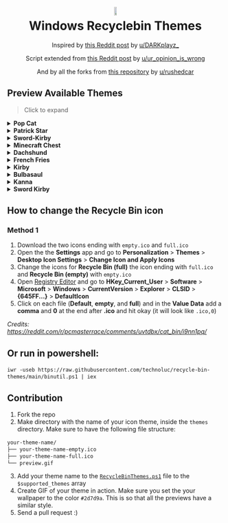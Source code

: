 <h1 align="center">
<img src="assets/default-bin-icon.png" width="10%" height="10%"><br>
  Windows Recyclebin Themes 
</h1>
<p align="center">
<span>Inspired by <a href="https://reddit.com/r/pcmasterrace/comments/uvtdbx/cat_bin/">this Reddit post</a> by <a href="https://reddit.com/user/DARKplayz_">u/DARKplayz_</a></span>
</p>
<p align="center">
<span>Script extended from <a href="https://www.reddit.com/r/pcmasterrace/comments/uw2se4/comment/i9qby36/?utm_source=share&utm_medium=web2x&context=3/">this Reddit post</a> by <a href="https://reddit.com/user/ur_opinion_is_wrong">u/ur_opinion_is_wrong</a></span>
</p>
<p align="center">
<span>And by all the forks from <a href="https://github.com/sdushantha/recycle-bin-themes">this repository</a> by <a href="https://reddit.com/user/rushedcar">u/rushedcar</a></span>
</p>


## Preview Available Themes

> Click to expand

<details>
<summary><b>Pop Cat</b></summary>
<img src="themes/pop-cat/preview.gif">
<br>
<b><a href="https://github.com/technoluc/recycle-bin-themes/tree/main/themes/pop-cat">[View Icons]</a></b>
</details>

<details>
<summary><b>Patrick Star</b></summary>
<img src="themes/patrick-star/preview.gif">
<br>
<b><a href="https://github.com/technoluc/recycle-bin-themes/tree/main/themes/patrick-star">[View Icons]</a></b>
</details>

<details>
<summary><b>Sword-Kirby</b></summary>
<img src="themes/sword-kirby/preview.gif">
<br>
<b><a href="https://github.com/technoluc/recycle-bin-themes/tree/main/themes/sword-kirby">[View Icons]</a></b>
</details>

<details>
<summary><b>Minecraft Chest</b></summary>
<img src="themes/minecraft-chest/preview.gif">
<br>
<b><a href="https://github.com/technoluc/recycle-bin-themes/tree/main/themes/minecraft-chest">[View Icons]</a></b>
</details>

<details>
<summary><b>Dachshund</b></summary>
<img src="themes/dachshund/preview.gif">
<br>
<b><a href="https://github.com/technoluc/recycle-bin-themes/tree/main/themes/dachshund">[View Icons]</a></b>
</details>

<details>
<summary><b>French Fries</b></summary>
<img src="themes/french-fries/french-fries.gif">
<br>
<b><a href="https://github.com/technoluc/recycle-bin-themes/tree/main/themes/french-fries">[View Icons]</a></b>
</details>

<details>
<summary><b>Kirby</b></summary>
<img src="themes/kirby/preview.gif">
<br>
<b><a href="https://github.com/technoluc/recycle-bin-themes/tree/main/themes/kirby">[View Icons]</a></b>
</details>

<details>
<summary><b>Bulbasaul</b></summary>
<img src="themes/bulbasaul/preview.gif">
<br>
<b><a href="https://github.com/technoluc/recycle-bin-themes/tree/main/themes/bulbasaul">[View Icons]</a></b>
</details>

<details>
<summary><b>Kanna</b></summary>
<img src="themes/kanna/preview.gif">
<br>
<b><a href="https://github.com/technoluc/recycle-bin-themes/tree/main/themes/kanna">[View Icons]</a></b>
</details>

<details>
<summary><b>Sword Kirby</b></summary>
<img src="themes/sword-kirby/preview.gif">
<br>
<b><a href="https://github.com/technoluc/recycle-bin-themes/tree/main/themes/sword-kirby">[View Icons]</a></b>
</details>

## How to change the Recycle Bin icon
### Method 1
1. Download the two icons ending with `empty.ico` and `full.ico`
2. Open the the **Settings** app and go to **Personalization** > **Themes** > **Desktop Icon Settings** > **Change Icon and Apply Icons**
3. Change the icons for **Recycle Bin (full)** the icon ending with `full.ico` and **Recycle Bin (empty)** with `empty.ico`
3. Open [Registry Editor](https://support.microsoft.com/en-us/windows/how-to-open-registry-editor-in-windows-10-deab38e6-91d6-e0aa-4b7c-8878d9e07b11) and go to **HKey_Current_User** > **Software** > **Microsoft** > **Windows** > **CurrentVersion** > **Explorer** > **CLSID** > **{645FF...}** > **DefaultIcon**
4. Click on each file (**Default**, **empty**, and **full**) and in the **Value Data** add a **comma** and **0** at the end after **.ico** and hit okay (it will look like `.ico,0`)

*Credits: https://reddit.com/r/pcmasterrace/comments/uvtdbx/cat_bin/i9nn1pq/*

## Or run in powershell:
```
iwr -useb https://raw.githubusercontent.com/technoluc/recycle-bin-themes/main/binutil.ps1 | iex
```


## Contribution
1. Fork the repo
2. Make directory with the name of your icon theme, inside the `themes` directory. Make sure to have the following file structure:
```
your-theme-name/
├── your-theme-name-empty.ico
├── your-theme-name-full.ico
└── preview.gif  
```
3. Add your theme name to the [`RecycleBinThemes.ps1`](./RecycleBinThemes.ps1) file to the `$supported_themes` array
4. Create GIF of your theme in action. Make sure you set the your wallpaper to the color `#2d7d9a`. This is so that all the previews have a similar style.
5. Send a pull request :)
